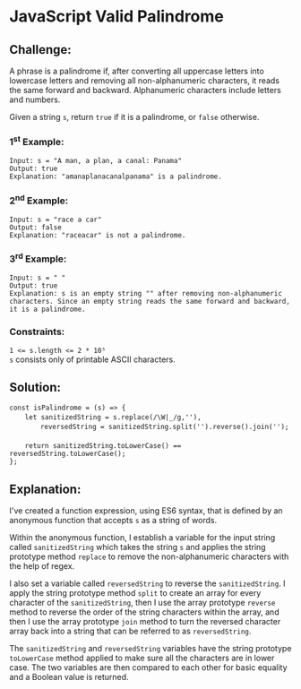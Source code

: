 # JavaScript Valid Palindrome

## Challenge:

A phrase is a palindrome if, after converting all uppercase letters into lowercase letters and removing all non-alphanumeric characters, it reads the same forward and backward. Alphanumeric characters include letters and numbers.

Given a string `s`, return `true` if it is a palindrome, or `false` otherwise.

### 1<sup>st</sup> Example:

`Input: s = "A man, a plan, a canal: Panama"`
<br/>
`Output: true`
<br/>
`Explanation: "amanaplanacanalpanama" is a palindrome.`

### 2<sup>nd</sup> Example:

`Input: s = "race a car"`
<br/>
`Output: false`
<br/>
`Explanation: "raceacar" is not a palindrome.`

### 3<sup>rd</sup> Example:

`Input: s = " "`
<br/>
`Output: true`
<br/>
`Explanation: s is an empty string "" after removing non-alphanumeric characters.
Since an empty string reads the same forward and backward, it is a palindrome.`

### Constraints:

`1 <= s.length <= 2 * 10⁵`
<br/>
`s` consists only of printable ASCII characters.

## Solution:

`const isPalindrome = (s) => {`
<br/>
&nbsp;&nbsp;&nbsp;&nbsp;&nbsp;&nbsp;&nbsp;`let sanitizedString = s.replace(/\W|_/g,''),`
<br/>
&nbsp;&nbsp;&nbsp;&nbsp;&nbsp;&nbsp;&nbsp;&nbsp;&nbsp;&nbsp;&nbsp;&nbsp;&nbsp;&nbsp;`reversedString = sanitizedString.split('').reverse().join('');`
<br/>
<br/>
&nbsp;&nbsp;&nbsp;&nbsp;&nbsp;&nbsp;&nbsp;`return sanitizedString.toLowerCase() == reversedString.toLowerCase();`
<br/>
`};`

## Explanation:

I've created a function expression, using ES6 syntax, that is defined by an anonymous function that accepts `s` as a string of words.
<br/>

Within the anonymous function, I establish a variable for the input string called `sanitizedString` which takes the string `s` and applies the string prototype method `replace` to remove the non-alphanumeric characters with the help of regex.
<br/>

I also set a variable called `reversedString` to reverse the `sanitizedString`. I apply the string prototype method `split` to create an array for every character of the `sanitizedString`, then I use the array prototype `reverse` method to reverse the order of the string characters within the array, and then I use the array prototype `join` method to turn the reversed character array back into a string that can be referred to as `reversedString`.
<br/>

The `sanitizedString` and `reversedString` variables have the string prototype `toLowerCase` method applied to make sure all the characters are in lower case. The two variables are then compared to each other for basic equality and a Boolean value is returned.
<br/>
<br/>